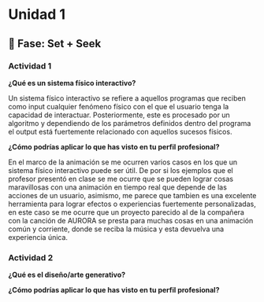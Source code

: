 # Unidad 1

## 🔎 Fase: Set + Seek

### Actividad 1

__¿Qué es un sistema físico interactivo?__

Un sistema físico interactivo se refiere a aquellos programas que reciben como input cualquier fenómeno físico con el que el usuario tenga la capacidad de interactuar. Posteriormente, este es procesado por un algoritmo y dependiendo de los parámetros definidos dentro del programa el output está fuertemente relacionado con aquellos sucesos físicos.

__¿Cómo podrías aplicar lo que has visto en tu perfil profesional?__

En el marco de la animación se me ocurren varios casos en los que un sistema físico interactivo puede ser útil. De por si los ejemplos que el profesor presentó en clase se me ocurre que se pueden lograr cosas maravillosas con una animación en tiempo real que depende de las acciones de un usuario, asimismo, me parece que tambien es una excelente herramienta para lograr efectos o experiencias fuertemente personalizadas, en este caso se me ocurre que un proyecto parecido al de la compañera con la canción de AURORA se presta para muchas cosas en una animación común y corriente, donde se reciba la música y esta devuelva una experiencia única.

### Actividad 2

__¿Qué es el diseño/arte generativo?__



__¿Cómo podrías aplicar lo que has visto en tu perfil profesional?__
